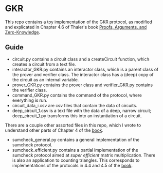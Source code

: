 # GKR
This repo contains a toy implementation of the GKR protocol, as modified and explicated in Chapter 4.6 of Thaler's book [Proofs, Arguments, and Zero-Knowledge](https://people.cs.georgetown.edu/jthaler/ProofsArgsAndZK.pdf).
## Guide
- circuit.py contains a circuit class and a createCircuit function, which creates a circuit from a text file.
- interactor_GKR.py contains an interactor class, which is a parent class of the prover and verifier class. The interactor class has a (deep) copy of the circuit as an internal variable.
- prover_GKR.py contains the prover class and verifier_GKR.py contains the verifier class.
- command_GKR.py contains the command of the protocol, where everything is run.
- circuit_data_i.csv are csv files that contain the data of circuits.
- deep_circuit_1.csv is a text file with the data of a deep, narrow circuit; deep_circuit_1.py transforms this into an instantiation of a circuit.

There are a couple other assorted files in this repo, which I wrote to understand other parts of Chapter 4 of the [book](https://people.cs.georgetown.edu/jthaler/ProofsArgsAndZK.pdf).
- sumcheck_general.py contains a general implementation of the sumcheck protocol.
- sumcheck_efficient.py contains a partial implementation of the sumcheck protocol aimed at *super efficient* matrix multiplication. There is also an application to counting triangles. This corresponds to implementations of the protocols in 4.4 and 4.5 of the [book](https://people.cs.georgetown.edu/jthaler/ProofsArgsAndZK.pdf).
